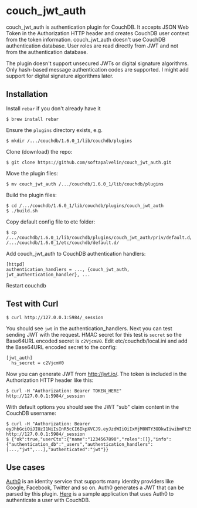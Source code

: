 # couch_jwt_auth

couch_jwt_auth is authentication plugin for CouchDB. It accepts JSON Web Token in the Authorization HTTP header and creates CouchDB user context from the token information. couch_jwt_auth doesn't use CouchDB authentication database. User roles are read directly from JWT and not from the authentication database.

The plugin doesn't support unsecured JWTs or digital signature algorithms. Only hash-based message authentication codes are supported. I might add support for digital signature algorithms later. 

## Installation

Install `rebar` if you don't already have it

    $ brew install rebar

Ensure the `plugins` directory exists, e.g.

    $ mkdir /.../couchdb/1.6.0_1/lib/couchdb/plugins

Clone (download) the repo:

    $ git clone https://github.com/softapalvelin/couch_jwt_auth.git

Move the plugin files:

    $ mv couch_jwt_auth /.../couchdb/1.6.0_1/lib/couchdb/plugins

Build the plugin files:

    $ cd /.../couchdb/1.6.0_1/lib/couchdb/plugins/couch_jwt_auth
    $ ./build.sh

Copy default config file to etc folder:

    $ cp /.../couchdb/1.6.0_1/lib/couchdb/plugins/couch_jwt_auth/priv/default.d/jwt_auth.ini /.../couchdb/1.6.0_1/etc/couchdb/default.d/

Add couch_jwt_auth to CouchDB authentication handlers:

    [httpd]
    authentication_handlers = ..., {couch_jwt_auth, jwt_authentication_handler}, ...
    

Restart couchdb

## Test with Curl

    $ curl http://127.0.0.1:5984/_session
You should see `jwt` in the authentication_handlers. Next you can test sending JWT with the request. HMAC secret for this test is `secret` so the Base64URL encoded secret is `c2VjcmV0`. Edit etc/couchdb/local.ini and add the Base64URL encoded secret to the config:

    [jwt_auth]
      hs_secret = c2VjcmV0

Now you can generate JWT from http://jwt.io/. The token is included in the Authorization HTTP header like this:

    $ curl -H "Authorization: Bearer TOKEN_HERE" http://127.0.0.1:5984/_session

With default options you should see the JWT "sub" claim content in the CouchDB username:

    $ curl -H "Authorization: Bearer eyJhbGciOiJIUzI1NiIsInR5cCI6IkpXVCJ9.eyJzdWIiOiIxMjM0NTY3ODkwIiwibmFtZSI6IkpvaG4gRG9lIiwiYWRtaW4iOnRydWV9.TJVA95OrM7E2cBab30RMHrHDcEfxjoYZgeFONFh7HgQ" http://127.0.0.1:5984/_session
    $ {"ok":true,"userCtx":{"name":"1234567890","roles":[]},"info":{"authentication_db":"_users","authentication_handlers":[...,"jwt",...],"authenticated":"jwt"}}


## Use cases

[Auth0](https://auth0.com/) is an identity service that supports many identity providers like Google, Facebook, Twitter and so on. Auth0 generates a JWT that can be parsed by this plugin. [Here](https://github.com/softapalvelin/getting-started-todo) is a sample application that uses Auth0 to authenticate a user with CouchDB.
